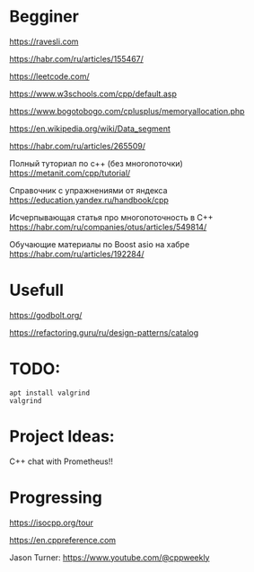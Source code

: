 # Begginer
https://ravesli.com

https://habr.com/ru/articles/155467/

https://leetcode.com/

https://www.w3schools.com/cpp/default.asp

https://www.bogotobogo.com/cplusplus/memoryallocation.php

https://en.wikipedia.org/wiki/Data_segment

https://habr.com/ru/articles/265509/

Полный туториал по с++ (без многопоточки)
https://metanit.com/cpp/tutorial/

Справочник с упражнениями от яндекса
https://education.yandex.ru/handbook/cpp

Исчерпывающая статья про многопоточность в C++
https://habr.com/ru/companies/otus/articles/549814/

Обучающие материалы по Boost asio на хабре
https://habr.com/ru/articles/192284/


# Usefull 
https://godbolt.org/

https://refactoring.guru/ru/design-patterns/catalog

# TODO:

```
apt install valgrind
valgrind 
```

# Project Ideas:  

C++ chat 
 with Prometheus!!

# Progressing

https://isocpp.org/tour

https://en.cppreference.com

Jason Turner: 
https://www.youtube.com/@cppweekly
